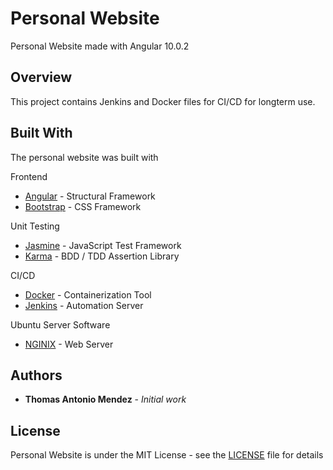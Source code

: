 # Personal Website

Personal Website made with Angular 10.0.2

## Overview

This project contains Jenkins and Docker files for CI/CD for longterm use. 

## Built With

The personal website was built with

Frontend

* [Angular](https://angular.io/) - Structural Framework
* [Bootstrap](https://getbootstrap.com/) - CSS Framework

Unit Testing

* [Jasmine](https://mochajs.org/) - JavaScript Test Framework
* [Karma](https://www.chaijs.com/) -  BDD / TDD Assertion Library

CI/CD

* [Docker](https://www.docker.com/) - Containerization Tool 
* [Jenkins](https://www.jenkins.io/) - Automation Server 

Ubuntu Server Software

* [NGINIX](https://www.nginx.com/) - Web Server

## Authors

* **Thomas Antonio Mendez** - *Initial work* 

## License

Personal Website is under the MIT License - see the [LICENSE](https://github.com/thomasmendez/personal-website/blob/master/LICENSE) file for details
